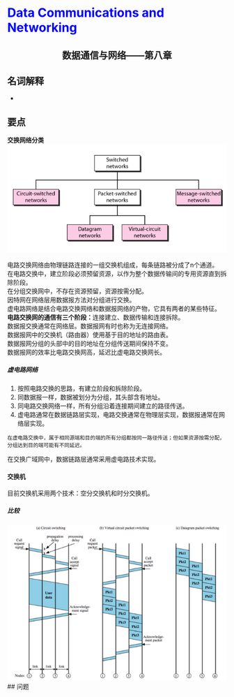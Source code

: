 # <font color= "blue"> Data Communications and Networking </font>

## <center> 数据通信与网络——第八章</center>

## 名词解释
<ul>
<li></li>
</ul>

## 要点
<b>交换网络分类</b>
<img src = "img/8.1.png"/>

电路交换网络由物理链路连接的一组交换机组成，每条链路被分成了n个通道。  
在电路交换中，建立阶段必须预留资源，以作为整个数据传输间的专用资源直到拆除阶段。  
在分组交换网中，不存在资源预留，资源按需分配。  
因特网在网络层用数据报方法对分组进行交换。  
虚电路网络是结合电路交换网络和数据报网络的产物，它具有两者的某些特征。  
<b>电路交换网的通信有三个阶段：</b>连接建立、数据传输和连接拆除。  
数据报交换通常在网络层。数据报网有时也称为无连接网络。  
数据报网中的交换机（路由器）使用基于目的地址的路由表。  
数据报网分组的头部中的目的地址在分组传送期间保持不变。  
数据报网的效率比电路交换网高，延迟比虚电路交换网长。  
##### 虚电路网络
<ol>
<li>按照电路交换的思路，有建立阶段和拆除阶段。</li>
<li>同数据报一样，数据被划分为分组，其头部含有地址。</li>
<li>同电路交换网络一样，所有分组沿着连接期间建立的路径传送。</li>
<li>虚电路通常在数据链路层实现，电路交换通常在物理层实现，数据报通常在网络层实现。</li>
</ol>

	在虚电路交换中，属于相同源端和目的端的所有分组都按同一路径传送；但如果资源按需分配，分组达到目的端可能有不同延迟。

在交换广域网中，数据链路层通常采用虚电路技术实现。

#### 交换机
目前交换机采用两个技术：空分交换机和时分交换机。  


##### 比较
<img src = "img/8.2.png"/>
## 问题